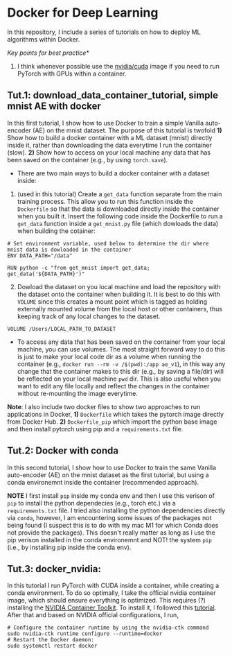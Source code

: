 # Docker for Deep Learning
In this repository, I include a series of tutorials on how to deploy ML algorithms within Docker. 

*Key points for best practice**

1. I think whenever possible use the [nvidia/cuda](https://hub.docker.com/r/nvidia/cuda) image if you need to run PyTorch with GPUs within a container.

## Tut.1: **download_data_container_tutorial**, simple mnist AE with docker
In this first tutorial, I show how to use Docker to train a simple Vanilla auto-encoder (AE) on the mnist dataset. 
The purpose of this tutorial is twofold **1)** Show how to build a docker container with a ML dataset (mnist) directly inside it, rather than downloading the data everytime I run the container (slow). **2)** Show how to access on your local machine any data that has been saved on the container (e.g., by using `torch.save`). 

- There are two main ways to build a docker container with a dataset inside:

1. (used in this tutorial) Create a `get_data` function separate from the main training process. This allow you to run this function inside the `Dockerfile` so that the data is downloaded directly inside the container when you built it. Insert the following code inside the Dockerfile to run a `get_data` function inside a `get_mnist.py` file (which dowloads the data) when building the cotainer:
```
# Set environment variable, used below to determine the dir where mnist data is dowloaded in the container
ENV DATA_PATH="/data"

RUN python -c "from get_mnist import get_data; get_data('${DATA_PATH}')"
```

2. Dowload the dataset on you local machine and load the repository with the dataset onto the container when building it. It is best to do this with `VOLUME` since this creates a mount point which is tagged as holding externally mounted volume from the local host or other containers, thus keeping track of any local changes to the dataset. 
```
VOLUME /Users/LOCAL_PATH_TO_DATASET
```

- To access any data that has been saved on the container from your local machine, you can use volumes. The most straight forward way to do this is just to make your local code dir as a volume when running the container (e.g., `docker run --rm -v /$(pwd):/app ae_v1`), in this way any change that the container makes to this dir (e.g., by saving a file/dir) will be reflected on your local machine `pwd` dir. This is also useful when you want to edit any file locally and reflect the changes in the container without re-mounting the image everytime.

**Note**: I also include two docker files to show two approaches to run applications in Docker, **1)** `Dockerfile` which takes the pytorch image directly from Docker Hub. **2)** `Dockerfile_pip` which import the python base image and then install pytorch using pip and a `requirements.txt` file. 


## Tut.2: Docker with conda
In this second tutorial, I show how to use Docker to train the same Vanilla auto-encoder (AE) on the mnist dataset as the first tutorial, but using a conda environemnt inside the container (recommended approach).

**NOTE** I first install `pip` inside my conda env and then I use this verison of `pip` to install the python dependecies (e.g., torch etc.) via a `requirements.txt` file. 
I tried also installing the python dependencies directly via `conda`, however, I am encountering some issues of the packages not being found (I suspect this is to do with my mac M1 for which Conda does not provide the packages).
This doesn't really matter as long as I use the pip verison installed in the conda environemnt and NOT! the system `pip` (i.e., by installing pip inside the conda env).


## Tut.3: **docker_nvidia**:
In this tutorial I run PyTorch with CUDA inside a container, while creating a conda environment.
To do so optimally, I take the official nvidia container image, which should ensure everything is optimized.
This requires (?) installing the [NVIDIA Container Toolkit](https://docs.nvidia.com/datacenter/cloud-native/container-toolkit/latest/install-guide.html).
To install it, I followed this [tutorial](https://medium.com/@u.mele.coding/a-beginners-guide-to-nvidia-container-toolkit-on-docker-92b645f92006).
After that and based on NVIDIA official configurations, I run,
```
# Configure the container runtime by using the nvidia-ctk command
sudo nvidia-ctk runtime configure --runtime=docker
# Restart the Docker daemon:
sudo systemctl restart docker
```

